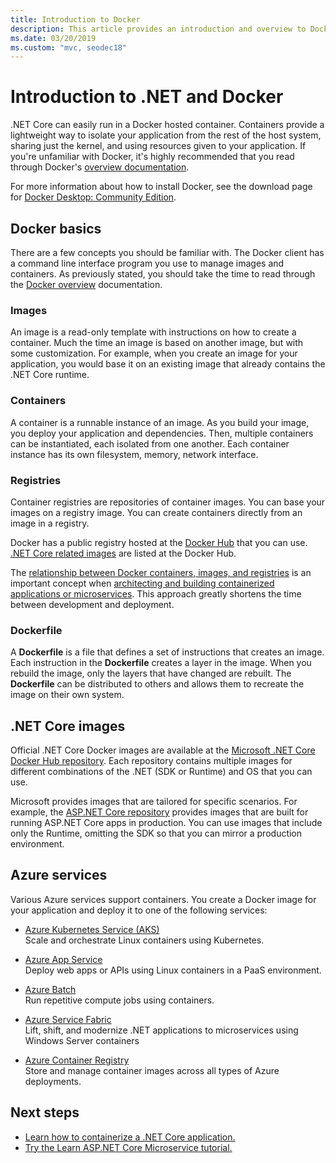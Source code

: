 ```yaml
---
title: Introduction to Docker
description: This article provides an introduction and overview to Docker in the context of a .NET Core application.
ms.date: 03/20/2019
ms.custom: "mvc, seodec18"
---
```


# Introduction to .NET and Docker

.NET Core can easily run in a Docker hosted container. Containers provide a lightweight way to isolate your application from the rest of the host system, sharing just the kernel, and using resources given to your application. If you're unfamiliar with Docker, it's highly recommended that you read through Docker's [overview documentation](https://docs.docker.com/engine/docker-overview/).

For more information about how to install Docker, see the download page for [Docker Desktop: Community Edition](https://www.docker.com/products/docker-desktop).

## Docker basics

There are a few concepts you should be familiar with. The Docker client has a command line interface program you use to manage images and containers. As previously stated, you should take the time to read through the [Docker overview](https://docs.docker.com/engine/docker-overview/) documentation. 

### Images

An image is a read-only template with instructions on how to create a container. Much the time an image is based on another image, but with some customization. For example, when you create an image for your application, you would base it on an existing image that already contains the .NET Core runtime.

### Containers

A container is a runnable instance of an image. As you build your image, you deploy your application and dependencies. Then, multiple containers can be instantiated, each isolated from one another. Each container instance has its own filesystem, memory, network interface.

### Registries

Container registries are repositories of container images. You can base your images on a registry image. You can create containers directly from an image in a registry. 

Docker has a public registry hosted at the [Docker Hub](https://hub.docker.com/) that you can use. [.NET Core related images](https://hub.docker.com/_/microsoft-dotnet-core/) are listed at the Docker Hub. 

The [relationship between Docker containers, images, and registries](../../standard/microservices-architecture/container-docker-introduction/docker-containers-images-registries.md) is an important concept when [architecting and building containerized applications or microservices](../../standard/microservices-architecture/architect-microservice-container-applications/index.md). This approach greatly shortens the time between development and deployment.

### Dockerfile

A **Dockerfile** is a file that defines a set of instructions that creates an image. Each instruction in the **Dockerfile** creates a layer in the image. When you rebuild the image, only the layers that have changed are rebuilt. The **Dockerfile** can be distributed to others and allows them to recreate the image on their own system.

## .NET Core images

Official .NET Core Docker images are available at the [Microsoft .NET Core Docker Hub repository](https://hub.docker.com/_/microsoft-dotnet-core/). Each repository contains multiple images for different combinations of the .NET (SDK or Runtime) and OS that you can use. 

Microsoft provides images that are tailored for specific scenarios. For example, the [ASP.NET Core repository](https://hub.docker.com/_/microsoft-dotnet-core-aspnet/) provides images that are built for running ASP.NET Core apps in production. You can use images that include only the Runtime, omitting the SDK so that you can mirror a production environment.

## Azure services

Various Azure services support containers. You create a Docker image for your application and deploy it to one of the following services:

* [Azure Kubernetes Service (AKS)](https://azure.microsoft.com/services/kubernetes-service/)\
Scale and orchestrate Linux containers using Kubernetes.

* [Azure App Service](https://azure.microsoft.com/services/app-service/containers/)\
Deploy web apps or APIs using Linux containers in a PaaS environment.

* [Azure Batch](https://azure.microsoft.com/services/batch/)\
Run repetitive compute jobs using containers.

* [Azure Service Fabric](https://azure.microsoft.com/services/service-fabric/)\
Lift, shift, and modernize .NET applications to microservices using Windows Server containers

* [Azure Container Registry](https://azure.microsoft.com/services/container-registry/)\
Store and manage container images across all types of Azure deployments.

## Next steps

* [Learn how to containerize a .NET Core application.](build-docker-netcore-container.md)
* [Try the Learn ASP.NET Core Microservice tutorial.](https://dotnet.microsoft.com/learn/web/aspnet-microservice-tutorial/intro)
